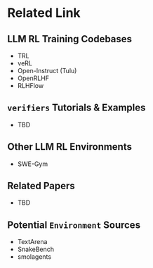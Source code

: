 # Related Link

## LLM RL Training Codebases
- TRL
- veRL
- Open-Instruct (Tulu)
- OpenRLHF
- RLHFlow


## `verifiers` Tutorials & Examples
- TBD

## Other LLM RL Environments
- SWE-Gym


## Related Papers
- TBD


## Potential `Environment` Sources
- TextArena
- SnakeBench
- smolagents
